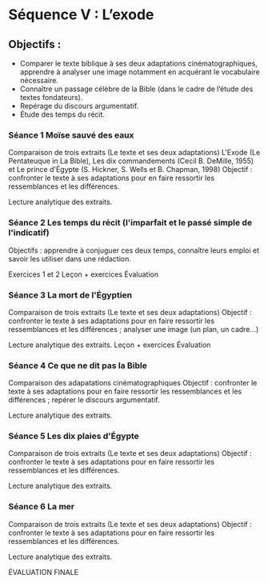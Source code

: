 # Séquence V : L’exode
 
## Objectifs :
- Comparer le texte biblique à ses deux adaptations cinématographiques, apprendre à analyser une image notamment en acquérant le vocabulaire nécessaire.
- Connaître un passage célèbre de la Bible (dans le cadre de l’étude des textes fondateurs).
- Repérage du discours argumentatif.
- Étude des temps du récit.
 
### Séance 1 Moïse sauvé des eaux
Comparaison de trois extraits (Le texte et ses deux adaptations)
L'Exode (Le Pentateuque in La Bible), Les dix commandements (Cecil B. DeMille, 1955) et Le prince d'Égypte (S. Hickner, S. Wells et B. Chapman, 1998)
Objectif : confronter le texte à ses adaptations pour en faire ressortir les ressemblances et les différences.
 
Lecture analytique des extraits.
 
### Séance 2 Les temps du récit (l'imparfait et le passé simple de l'indicatif)
Objectifs : apprendre à conjuguer ces deux temps, connaître leurs emploi et savoir les utiliser dans une rédaction.
 
Exercices 1 et 2
Leçon + exercices
Évaluation
 
### Séance 3 La mort de l'Égyptien
Comparaison de trois extraits (Le texte et ses deux adaptations)
Objectif : confronter le texte à ses adaptations pour en faire ressortir les ressemblances et les différences ; analyser une image (un plan, un cadre…)
 
Lecture analytique des extraits.
Leçon + exercices
Évaluation
 
### Séance 4 Ce que ne dit pas la Bible
Comparaison des adapatations cinématographiques
Objectif : confronter le texte à ses adaptations pour en faire ressortir les ressemblances et les différences ; repérer le discours argumentatif.
 
Lecture analytique des extraits.
 
### Séance 5 Les dix plaies d'Égypte
Comparaison de trois extraits (Le texte et ses deux adaptations)
Objectif : confronter le texte à ses adaptations pour en faire ressortir les ressemblances et les différences.
 
Lecture analytique des extraits.
 
### Séance 6 La mer
Comparaison de trois extraits (Le texte et ses deux adaptations)
Objectif : confronter le texte à ses adaptations pour en faire ressortir les ressemblances et les différences.
 
Lecture analytique des extraits.
 
ÉVALUATION FINALE
 